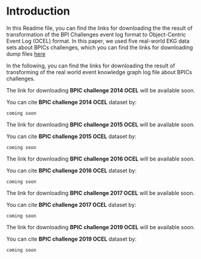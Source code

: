 # Introduction
In this Readme file, you can find the links for downloading the the result of transformation of the BPI Challenges event log format to Object-Centric Event Log (OCEL) format. In this paper, we used five real-world EKG data sets about BPICs challenges, which you can find the links for downloading dump files [here](../README.md)

In the following, you can find the links for downloading the result of transforming of the real world event knowledge graph log file about BPICs challenges.  

The link for downloading **BPIC challenge 2014 OCEL** will be available soon.

You can cite **BPIC challenge 2014 OCEL** dataset by:
```
coming soon
```

The link for downloading **BPIC challenge 2015 OCEL** will be available soon.

You can cite **BPIC challenge 2015 OCEL** dataset by:
```
coming soon
```

The link for downloading **BPIC challenge 2016 OCEL** will be available soon.

You can cite **BPIC challenge 2016 OCEL** dataset by:
```
coming soon
```

The link for downloading **BPIC challenge 2017 OCEL** will be available soon.

You can cite **BPIC challenge 2017 OCEL** dataset by:
```
coming soon
```

The link for downloading **BPIC challenge 2019 OCEL** will be available soon.

You can cite **BPIC challenge 2019 OCEL** dataset by:
```
coming soon
```

